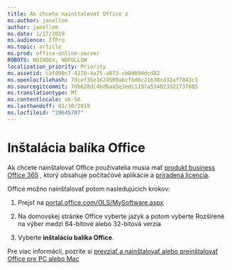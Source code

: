 ```yaml
---
title: Ak chcete nainštalovať Office z
ms.author: janellem
author: janellem
ms.date: 1/17/2019
ms.audience: ITPro
ms.topic: article
ms.prod: office-online-server
ROBOTS: NOINDEX, NOFOLLOW
localization_priority: Priority
ms.assetid: caf090c7-4270-4a75-a873-cb8d094dcd82
ms.openlocfilehash: 7dcef35e1624500abcfbd6c21638cd32af7043c1
ms.sourcegitcommit: 7db628dc4bd6aa5e3edc1197a53402332273f885
ms.translationtype: MT
ms.contentlocale: sk-SK
ms.lasthandoff: 01/30/2019
ms.locfileid: "29645707"
---
```

# <a name="install-office"></a>Inštalácia balíka Office

Ak chcete nainštalovať Office používatelia musia mať [produkt business Office 365](https://support.office.com/article/f8ab5e25-bf3f-4a47-b264-174b1ee925fd?wt.mc_id=Alchemy_ClientDIA) , ktorý obsahuje počítačové aplikácie a [priradená licencia](https://docs.microsoft.com/office365/admin/subscriptions-and-billing/assign-licenses-to-users).
  
Office možno nainštalovať potom nasledujúcich krokov:
  
1. Prejsť na [portal.office.com/OLS/MySoftware.aspx](https://portal.office.com/OLS/MySoftware.aspx)
    
2. Na domovskej stránke Office vyberte jazyk a potom vyberte Rozšírené na výber medzi 64-bitové alebo 32-bitová verzia
    
3. Vyberte **inštaláciu balíka Office**.
    
Pre viac informácií, pozrite si [prevziať a nainštalovať alebo preinštalovať Office pre PC alebo Mac](https://support.office.com/article/4414eaaf-0478-48be-9c42-23adc4716658?wt.mc_id=Alchemy_ClientDIA)
  

